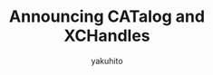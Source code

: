 ---
title: Announcing CATalog and XCHandles
author: yakuhito
external_url: https://blog.fireacademy.io/p/announcing-catalog-and-xchandles
category: fireacademy
---